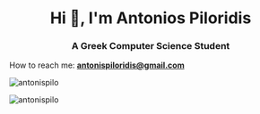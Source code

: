 <h1 align="center">Hi 👋, I'm Antonios Piloridis</h1>
<h3 align="center">A Greek Computer Science Student</h3>

How to reach me: **antonispiloridis@gmail.com**

</p>

<p><img align="center" src="https://github-readme-streak-stats.herokuapp.com/?user=antonispilo&" alt="antonispilo" /></p>

<p><img align="center" src="https://github-readme-stats.vercel.app/api/top-langs?username=antonispilo&show_icons=true&locale=en&layout=compact" alt="antonispilo" /></p>
